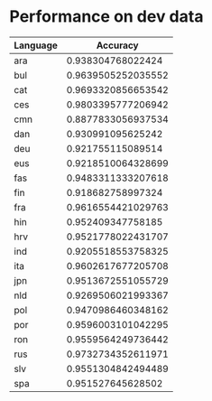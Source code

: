 # Performance on dev data

| Language  | Accuracy           |
| --------- | ------------------ |
| ara       | 0.938304768022424  |
| bul       | 0.9639505252035552 |
| cat       | 0.9693320856653542 |
| ces       | 0.9803395777206942 |
| cmn       | 0.8877833056937534 |
| dan       | 0.930991095625242  |
| deu       | 0.921755115089514  |
| eus       | 0.9218510064328699 |
| fas       | 0.9483311333207618 |
| fin       | 0.918682758997324  |
| fra       | 0.9616554421029763 |
| hin       | 0.952409347758185  |
| hrv       | 0.9521778022431707 |
| ind       | 0.9205518553758325 |
| ita       | 0.9602617677205708 |
| jpn       | 0.9513672551055729 |
| nld       | 0.9269506021993367 |
| pol       | 0.9470986460348162 |
| por       | 0.9596003101042295 |
| ron       | 0.9559564249736442 |
| rus       | 0.9732734352611971 |
| slv       | 0.9551304842494489 |
| spa       | 0.951527645628502  |
